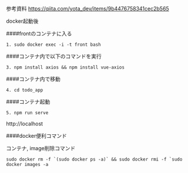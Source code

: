 参考資料
https://qiita.com/yota_dev/items/9b4476758341cec2b565


docker起動後

####frontのコンテナに入る

```
1. sudo docker exec -i -t front bash
```

####コンテナ内で以下のコマンドを実行

```
3. npm install axios && npm install vue-axios
```

####コンテナ内で移動

```
4. cd todo_app
```

####コンテナ起動

```
5. npm run serve
```


http://localhost





####docker便利コマンド

コンテナ, image削除コマンド

```
sudo docker rm -f `(sudo docker ps -a)` && sudo docker rmi -f `sudo docker images -a
```
